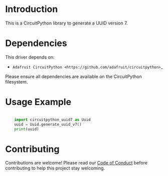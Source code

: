 Introduction
============

This is a CircuitPython library to generate a UUID version 7.

Dependencies
=============
This driver depends on:

* `Adafruit CircuitPython <https://github.com/adafruit/circuitpython>`_

Please ensure all dependencies are available on the CircuitPython filesystem.

Usage Example
=============

```python

    import circuitpython_uuid7 as Uuid
    uuid = Uuid.generate_uuid_v7()
    print(uuid)
```
Contributing
============

Contributions are welcome! Please read our [Code of Conduct](https://github.com/adafruit/Adafruit_CircuitPython_example/blob/master/CODE_OF_CONDUCT.md) before contributing to help this project stay welcoming.
